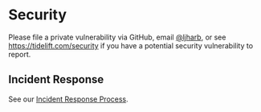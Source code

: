 # Security

Please file a private vulnerability via GitHub, email [@ljharb](https://github.com/ljharb), or see https://tidelift.com/security if you have a potential security vulnerability to report.

## Incident Response

See our [Incident Response Process](.github/INCIDENT_RESPONSE_PROCESS.md).
